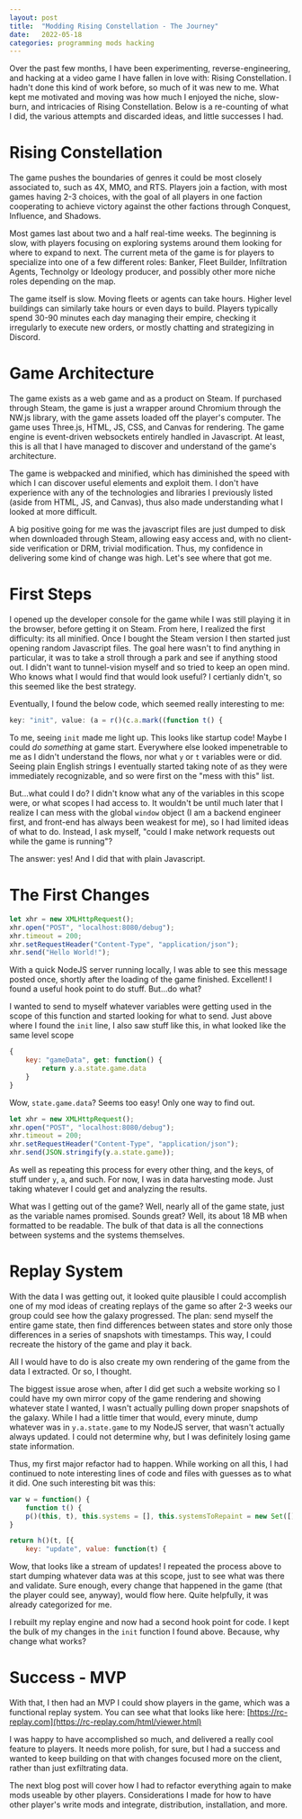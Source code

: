 ```yaml
---
layout: post
title:  "Modding Rising Constellation - The Journey"
date:   2022-05-18
categories: programming mods hacking
---
```


Over the past few months, I have been experimenting, reverse-engineering, and hacking at a video game I have fallen in love with: Rising Constellation. I hadn't done this kind of work before, so much of it was new to me. What kept me motivated and moving was how much I enjoyed the niche, slow-burn, and intricacies of Rising Constellation. Below is a re-counting of what I did, the various attempts and discarded ideas, and little successes I had.

Rising Constellation
=========
The game pushes the boundaries of genres it could be most closely associated to, such as 4X, MMO, and RTS. Players join a faction, with most games having 2-3 choices, with the goal of all players in one faction cooperating to achieve victory against the other factions through Conquest, Influence, and Shadows.

Most games last about two and a half real-time weeks. The beginning is slow, with players focusing on exploring systems around them looking for where to expand to next. The current meta of the game is for players to specialize into one of a few different roles: Banker, Fleet Builder, Infiltration Agents, Technolgy or Ideology producer, and possibly other more niche roles depending on the map.

The game itself is slow. Moving fleets or agents can take hours. Higher level buildings can similarly take hours or even days to build. Players typically spend 30-90 minutes each day managing their empire, checking it irregularly to execute new orders, or mostly chatting and strategizing in Discord.

Game Architecture
==============
The game exists as a web game and as a product on Steam. If purchased through Steam, the game is just a wrapper around Chromium through the NW.js library, with the game assets loaded off the player's computer. The game uses Three.js, HTML, JS, CSS, and Canvas for rendering. The game engine is event-driven websockets entirely handled in Javascript. At least, this is all that I have managed to discover and understand of the game's architecture.

The game is webpacked and minified, which has diminished the speed with which I can discover useful elements and exploit them. I don't have experience with any of the technologies and libraries I previously listed (aside from HTML, JS, and Canvas), thus also made understanding what I looked at more difficult.

A big positive going for me was the javascript files are just dumped to disk when downloaded through Steam, allowing easy access and, with no client-side verification or DRM, trivial modification. Thus, my confidence in delivering some kind of change was high. Let's see where that got me.

First Steps
===========
I opened up the developer console for the game while I was still playing it in the browser, before getting it on Steam. From here, I realized the first difficulty: its all minified. Once I bought the Steam version I then started just opening random Javascript files. The goal here wasn't to find anything in particular, it was to take a stroll through a park and see if anything stood out. I didn't want to tunnel-vision myself and so tried to keep an open mind. Who knows what I would find that would look useful? I certianly didn't, so this seemed like the best strategy.

Eventually, I found the below code, which seemed really interesting to me:

```js
key: "init", value: (a = r()(c.a.mark((function t() {
```

To me, seeing `init` made me light up. This looks like startup code! Maybe I could *do something* at game start. Everywhere else looked impenetrable to me as I didn't understand the flows, nor what `y` or `t` variables were or did. Seeing plain English strings I eventually started taking note of as they were immediately recognizable, and so were first on the "mess with this" list.

But...what could I do? I didn't know what any of the variables in this scope were, or what scopes I had access to. It wouldn't be until much later that I realize I can mess with the global `window` object (I am a backend engineer first, and front-end has always been weakest for me), so I had limited ideas of what to do. Instead, I ask myself, "could I make network requests out while the game is running"?

The answer: yes! And I did that with plain Javascript.

The First Changes
===========

```js
let xhr = new XMLHttpRequest();
xhr.open("POST", "localhost:8080/debug");
xhr.timeout = 200;
xhr.setRequestHeader("Content-Type", "application/json");
xhr.send("Hello World!");
```

With a quick NodeJS server running locally, I was able to see this message posted once, shortly after the loading of the game finished. Excellent! I found a useful hook point to do stuff. But...do what?

I wanted to send to myself whatever variables were getting used in the scope of this function and started looking for what to send. Just above where I found the `init` line, I also saw stuff like this, in what looked like the same level scope

```js
{
    key: "gameData", get: function() {
        return y.a.state.game.data
    }
}
```

Wow, `state.game.data`? Seems too easy! Only one way to find out.

```js
let xhr = new XMLHttpRequest();
xhr.open("POST", "localhost:8080/debug");
xhr.timeout = 200;
xhr.setRequestHeader("Content-Type", "application/json");
xhr.send(JSON.stringify(y.a.state.game));
```

As well as repeating this process for every other thing, and the keys, of stuff under `y`, `a`, and such. For now, I was in data harvesting mode. Just taking whatever I could get and analyzing the results.

What was I getting out of the game? Well, nearly all of the game state, just as the variable names promised. Sounds great? Well, its about 18 MB when formatted to be readable. The bulk of that data is all the connections between systems and the systems themselves.

Replay System
===========
With the data I was getting out, it looked quite plausible I could accomplish one of my mod ideas of creating replays of the game so after 2-3 weeks our group could see how the galaxy progressed. The plan: send myself the entire game state, then find differences between states and store only those differences in a series of snapshots with timestamps. This way, I could recreate the history of the game and play it back.

All I would have to do is also create my own rendering of the game from the data I extracted. Or so, I thought.

The biggest issue arose when, after I did get such a website working so I could have my own mirror copy of the game rendering and showing whatever state I wanted, I wasn't actually pulling down proper snapshots of the galaxy. While I had a little timer that would, every minute, dump whatever was in `y.a.state.game` to my NodeJS server, that wasn't actually always updated. I could not determine why, but I was definitely losing game state information.

Thus, my first major refactor had to happen. While working on all this, I had continued to note interesting lines of code and files with guesses as to what it did. One such interesting bit was this:

```js
var w = function() {
    function t() {
    p()(this, t), this.systems = [], this.systemsToRepaint = new Set([]), this.blackholes = [], this.sectors = [], this.sectorHash = "", this.hasToRepaintSectors = !1, this.radars = [], this.radarsHash = "", this.hasToRepaintRadars = !1, this.detectedObjects = [], this.hasToRepaintDetectedObjects = !1
}

return h()(t, [{
    key: "update", value: function(t) {
```

Wow, that looks like a stream of updates! I repeated the process above to start dumping whatever data was at this scope, just to see what was there and validate. Sure enough, every change that happened in the game (that the player could see, anyway), would flow here. Quite helpfully, it was already categorized for me.

I rebuilt my replay engine and now had a second hook point for code. I kept the bulk of my changes in the `init` function I found above. Because, why change what works?

Success - MVP
=========
With that, I then had an MVP I could show players in the game, which was a functional replay system. You can see what that looks like here: [https://rc-replay.com](https://rc-replay.com/html/viewer.html)

I was happy to have accomplished so much, and delivered a really cool feature to players. It needs more polish, for sure, but I had a success and wanted to keep building on that with changes focused more on the client, rather than just exfiltrating data.

The next blog post will cover how I had to refactor everything again to make mods useable by other players. Considerations I made for how to have other player's write mods and integrate, distribution, installation, and more.